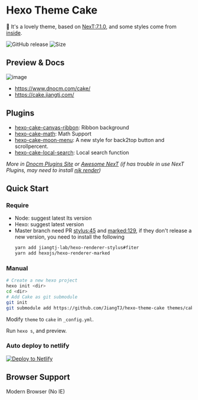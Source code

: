 # Hexo Theme Cake

:cake: It's a lovely theme, based on [NexT:7.1.0](https://github.com/theme-next/hexo-theme-next), and some styles come from [inside](https://github.com/ikeq/hexo-theme-inside).

![GitHub release](https://img.shields.io/github/release/jiangtj/hexo-theme-cake.svg)
![Size](https://badgen.net/packagephobia/install/hexo-theme-cake)

## Preview & Docs

![image](https://user-images.githubusercontent.com/15902347/61528469-74ca5200-aa51-11e9-8248-061679a4ac73.png)

- https://www.dnocm.com/cake/
- https://cake.jiangtj.com/

## Plugins
- [hexo-cake-canvas-ribbon](https://github.com/jiangtj-lab/hexo-cake-canvas-ribbon): Ribbon background
- [hexo-cake-math](https://github.com/jiangtj-lab/hexo-cake-math): Math Support
- [hexo-cake-moon-menu](https://github.com/jiangtj-lab/hexo-cake-moon-menu): A new style for back2top button and scrollpercent.
- [hexo-cake-local-search](https://github.com/jiangtj-lab/hexo-cake-local-search): Local search function

*More in [Dnocm Plugins Site](https://www.dnocm.com/cake/plugins) or [Awesome NexT](https://github.com/theme-next/awesome-next) (if has trouble in use NexT Plugins, may need to install [njk render](https://github.com/theme-next/hexo-renderer-njks))*

## Quick Start

### Require

- Node: suggest latest lts version
- Hexo: suggest latest version
- Master branch need PR [stylus:45](https://github.com/hexojs/hexo-renderer-stylus/pull/45) and [marked:129](https://github.com/hexojs/hexo-renderer-marked/pull/129), if they don't release a new version, you need to install the following
  ```bash
  yarn add jiangtj-lab/hexo-renderer-stylus#fiter
  yarn add hexojs/hexo-renderer-marked
  ```

### Manual

```bash
# Create a new hexo project
hexo init <dir>
cd <dir>
# Add Cake as git submodule
git init
git submodule add https://github.com/JiangTJ/hexo-theme-cake themes/cake
```

Modify `theme` to `cake` in `_config.yml`.

Run `hexo s`, and preview.

### Auto deploy to netlify

[![Deploy to Netlify](https://www.netlify.com/img/deploy/button.svg)](https://app.netlify.com/start/deploy?repository=https://github.com/jiangtj-lab/hexo-theme-cake-example)

## Browser Support
Modern Browser (No IE)
